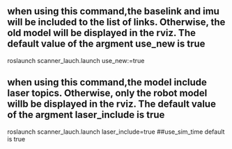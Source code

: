 ## when using this command,the baselink and imu will be included to the list of links. Otherwise, the old model will be displayed in the rviz. The default value of the argment use_new is true
roslaunch scanner_lauch.launch use_new:=true
## when using this command,the model include laser topics. Otherwise, only the robot model willb be displayed in the rviz. The default value of the argment laser_include is true
roslaunch scanner_lauch.launch laser_include=true
##use_sim_time default is true

